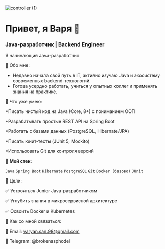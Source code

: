 ![controller (1)](https://github.com/user-attachments/assets/93a37854-e8ec-49f2-af36-8a3cf0dfc29b)

# Привет, я Варя 👋

### Java-разработчик | Backend Engineer

Я начинающий Java-разработчик

🔹 Обо мне:
* Недавно начала свой путь в IT, активно изучаю Java и экосистему современных backend-технологий.
* Готова усердно работать, учиться у опытных коллег и применять знания на практике.


🔹 Что уже умею:

*Писать чистый код на Java (Core, 8+) с пониманием ООП

*Разрабатывать простые REST API на Spring Boot

*Работать с базами данных (PostgreSQL, Hibernate/JPA)

*Писать юнит-тесты (JUnit 5, Mockito)

*Использовать Git для контроля версий

🔧 **Мой стек:**   

`Java` `Spring Boot` `Hibernate` `PostgreSQL` `Git` `Docker (базово)` `JUnit`

🔹 Цели:

✅ Устроиться Junior Java-разработчиком

✅ Углубить знания в микросервисной архитектуре

✅ Освоить Docker и Kubernetes

🔹 Как со мной связаться:

📧 Email: varyan.san.98@gmail.com

📱 Telegram: @brokenasphodel
